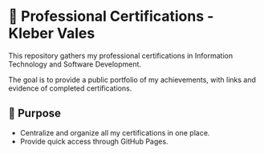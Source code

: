 # 📜 Professional Certifications - Kleber Vales

This repository gathers my professional certifications in Information Technology and Software Development.

The goal is to provide a public portfolio of my achievements, with links and evidence of completed certifications.

## 🎯 Purpose

- Centralize and organize all my certifications in one place.
- Provide quick access through GitHub Pages.
